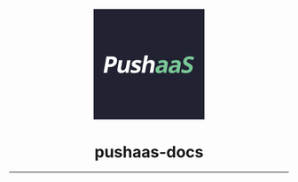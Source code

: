 <div align="center">
  <img width="200px" src="./pushaas.png">
</div>
<div align="center">

# pushaas-docs

</div>

---
